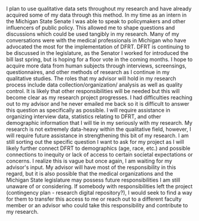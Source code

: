 I plan to use qualitative data sets throughout my research and have already acquired some of my data through this method. In my time as an intern in the Michigan State Senate I was able to speak to policymakers and other influencers of public policy. This allowed me to shape questions and discussions which could be used tangibly in my research. Many of my conversations were with the medical professionals in Michigan who have advocated the most for the implementation of DFRT. DFRT is continuing to be discussed in the legislature, as the Senator I worked for introduced the bill last spring, but is hoping for a floor vote in the coming months. I hope to acquire more data from human subjects through interviews, screensings, questionnaires, and other methods of research as I continue in my qualitative studies.
The roles that my advisor will hold in my research process include data collection/organization/ analysis as well as quality control. It is likely that other responsibilities will be needed but this will become clear as my research project progresses. I had difficulties reaching out to my advisor and he never emailed me back so it is difficult to answer this question as specifically as possible. I will require assistance in organizing interview data, statistics relating to DFRT, and other demographic information that I will tie in my seriously with my research. My research is not extremely data-heavy within the qualitative field, however, I will require future assistance in strengthening this bit of my research. I am still sorting out the specific question I want to ask for my project as I will likely further connect DFRT to demographics (age, race, etc.) and possible connections to inequity or lack of access to certain societal expectations or concerns. I realize this is vague but once again, I am waiting for my advisor's input. My advisor will have most of the responsibility in this regard, but it is also possible that the medical organizations and the Michigan State legislature may possess future responsibilities I am still unaware of or considering. If somebody with responsibilities left the project (contingency plan - research digital repository?), I would seek to find a way for them to transfer this access to me or reach out to a different faculty member or an advisor who could take this responsibility and contribute to my research. 
